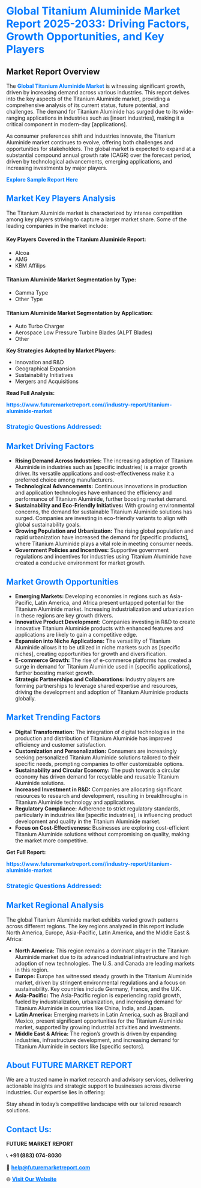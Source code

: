 <h1 style="color: #007BFF;">Global Titanium Aluminide Market Report 2025-2033: Driving Factors, Growth Opportunities, and Key Players</h1>

<section id="overview">
<h2>Market Report Overview</h2>
<p>The <a href="https://www.futuremarketreport.com//industry-report/titanium-aluminide-market" style="color: #007BFF; text-decoration: none;"><strong>Global Titanium Aluminide Market</strong></a> is witnessing significant growth, driven by increasing demand across various industries. This report delves into the key aspects of the Titanium Aluminide market, providing a comprehensive analysis of its current status, future potential, and challenges. The demand for Titanium Aluminide has surged due to its wide-ranging applications in industries such as [insert industries], making it a critical component in modern-day [applications].</p>
<p>As consumer preferences shift and industries innovate, the Titanium Aluminide market continues to evolve, offering both challenges and opportunities for stakeholders. The global market is expected to expand at a substantial compound annual growth rate (CAGR) over the forecast period, driven by technological advancements, emerging applications, and increasing investments by major players.</p>
</section>

<section id="overview">
<p><a href="https://www.futuremarketreport.com//request-sample/reportId=85936" style="color: #007BFF; text-decoration: none;"><strong>Explore Sample Report Here</strong></a></p>
</section>

<section id="key-players">
<h2 style="color: #007BFF;">Market Key Players Analysis</h2>
<p>The Titanium Aluminide market is characterized by intense competition among key players striving to capture a larger market share. Some of the leading companies in the market include:</p>
<h4>Key Players Covered in the Titanium Aluminide Report:</h4>
<ul><li>Alcoa</li><li>AMG</li><li>KBM Affilips</li></ul>
<h4>Titanium Aluminide Market Segmentation by Type:</h4>
<ul><li>Gamma Type</li><li>Other Type</li></ul>

<h4>Titanium Aluminide Market Segmentation by Application:</h4>
<ul><li>Auto Turbo Charger</li><li>Aerospace Low Pressure Turbine Blades (ALPT Blades)</li><li>Other</li></ul>
<p><strong>Key Strategies Adopted by Market Players:</strong></p>
<ul>
<li>Innovation and R&D</li>
<li>Geographical Expansion</li>
<li>Sustainability Initiatives</li>
<li>Mergers and Acquisitions</li>
</ul>
</section>

<section>
<p><strong>Read Full Analysis: </strong></p><a href="https://www.futuremarketreport.com//industry-report/titanium-aluminide-market" style="color: #007BFF; text-decoration: none;"><strong>https://www.futuremarketreport.com//industry-report/titanium-aluminide-market</strong></a>
<h3 style="color: #007BFF;">Strategic Questions Addressed:</h3>
</section>

<section id="driving-factors">
<h2 style="color: #007BFF;">Market Driving Factors</h2>
<ul>
<li><strong>Rising Demand Across Industries:</strong> The increasing adoption of Titanium Aluminide in industries such as [specific industries] is a major growth driver. Its versatile applications and cost-effectiveness make it a preferred choice among manufacturers.</li>
<li><strong>Technological Advancements:</strong> Continuous innovations in production and application technologies have enhanced the efficiency and performance of Titanium Aluminide, further boosting market demand.</li>
<li><strong>Sustainability and Eco-Friendly Initiatives:</strong> With growing environmental concerns, the demand for sustainable Titanium Aluminide solutions has surged. Companies are investing in eco-friendly variants to align with global sustainability goals.</li>
<li><strong>Growing Population and Urbanization:</strong> The rising global population and rapid urbanization have increased the demand for [specific products], where Titanium Aluminide plays a vital role in meeting consumer needs.</li>
<li><strong>Government Policies and Incentives:</strong> Supportive government regulations and incentives for industries using Titanium Aluminide have created a conducive environment for market growth.</li>
</ul>
</section>

<section id="growth-opportunities">
<h2 style="color: #007BFF;">Market Growth Opportunities</h2>
<ul>
<li><strong>Emerging Markets:</strong> Developing economies in regions such as Asia-Pacific, Latin America, and Africa present untapped potential for the Titanium Aluminide market. Increasing industrialization and urbanization in these regions are key growth drivers.</li>
<li><strong>Innovative Product Development:</strong> Companies investing in R&D to create innovative Titanium Aluminide products with enhanced features and applications are likely to gain a competitive edge.</li>
<li><strong>Expansion into Niche Applications:</strong> The versatility of Titanium Aluminide allows it to be utilized in niche markets such as [specific niches], creating opportunities for growth and diversification.</li>
<li><strong>E-commerce Growth:</strong> The rise of e-commerce platforms has created a surge in demand for Titanium Aluminide used in [specific applications], further boosting market growth.</li>
<li><strong>Strategic Partnerships and Collaborations:</strong> Industry players are forming partnerships to leverage shared expertise and resources, driving the development and adoption of Titanium Aluminide products globally.</li>
</ul>
</section>

<section id="trending-factors">
<h2 style="color: #007BFF;">Market Trending Factors</h2>
<ul>
<li><strong>Digital Transformation:</strong> The integration of digital technologies in the production and distribution of Titanium Aluminide has improved efficiency and customer satisfaction.</li>
<li><strong>Customization and Personalization:</strong> Consumers are increasingly seeking personalized Titanium Aluminide solutions tailored to their specific needs, prompting companies to offer customizable options.</li>
<li><strong>Sustainability and Circular Economy:</strong> The push towards a circular economy has driven demand for recyclable and reusable Titanium Aluminide solutions.</li>
<li><strong>Increased Investment in R&D:</strong> Companies are allocating significant resources to research and development, resulting in breakthroughs in Titanium Aluminide technology and applications.</li>
<li><strong>Regulatory Compliance:</strong> Adherence to strict regulatory standards, particularly in industries like [specific industries], is influencing product development and quality in the Titanium Aluminide market.</li>
<li><strong>Focus on Cost-Effectiveness:</strong> Businesses are exploring cost-efficient Titanium Aluminide solutions without compromising on quality, making the market more competitive.</li>
</ul>
</section>

<section>
<p><strong>Get Full Report: </strong></p><a href="https://www.futuremarketreport.com//industry-report/titanium-aluminide-market" style="color: #007BFF; text-decoration: none;"><strong>https://www.futuremarketreport.com//industry-report/titanium-aluminide-market</strong></a>
<h3 style="color: #007BFF;">Strategic Questions Addressed:</h3>
</section>


<section id="regional-analysis">
<h2 style="color: #007BFF;">Market Regional Analysis</h2>
<p>The global Titanium Aluminide market exhibits varied growth patterns across different regions. The key regions analyzed in this report include North America, Europe, Asia-Pacific, Latin America, and the Middle East & Africa:</p>
<ul>
<li><strong>North America:</strong> This region remains a dominant player in the Titanium Aluminide market due to its advanced industrial infrastructure and high adoption of new technologies. The U.S. and Canada are leading markets in this region.</li>
<li><strong>Europe:</strong> Europe has witnessed steady growth in the Titanium Aluminide market, driven by stringent environmental regulations and a focus on sustainability. Key countries include Germany, France, and the U.K.</li>
<li><strong>Asia-Pacific:</strong> The Asia-Pacific region is experiencing rapid growth, fueled by industrialization, urbanization, and increasing demand for Titanium Aluminide in countries like China, India, and Japan.</li>
<li><strong>Latin America:</strong> Emerging markets in Latin America, such as Brazil and Mexico, present significant opportunities for the Titanium Aluminide market, supported by growing industrial activities and investments.</li>
<li><strong>Middle East & Africa:</strong> The region’s growth is driven by expanding industries, infrastructure development, and increasing demand for Titanium Aluminide in sectors like [specific sectors].</li>
</ul>
</section>

<footer>
<h2 style="color: #007BFF;">About FUTURE MARKET REPORT</h2>
<p>We are a trusted name in market research and advisory services, delivering actionable insights and strategic support to businesses across diverse industries. Our expertise lies in offering:</p>

<p>Stay ahead in today’s competitive landscape with our tailored research solutions.</p>

<h2 style="color: #007BFF;">Contact Us:</h2>
<p><strong>FUTURE MARKET REPORT</strong></p>
<p>📞 <strong>+91 (883) 074-8030</strong></p>
<p>📧 <strong><a href="mailto:help@futuremarketreport.com" style="color: #007BFF;">help@futuremarketreport.com</a></strong></p>
<p>🌐 <strong><a href="https://www.futuremarketreport.com/" style="color: #007BFF;">Visit Our Website</a></strong></p>
</footer>